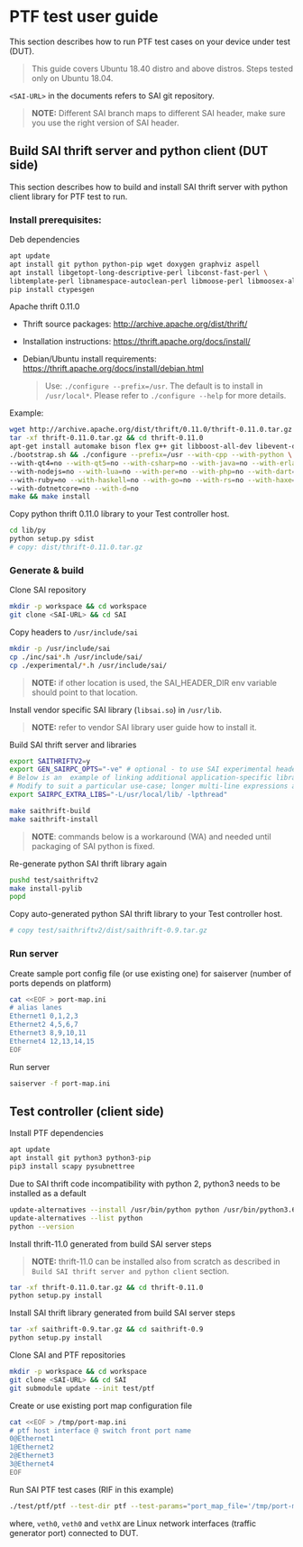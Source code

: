 # PTF test user guide

This section describes how to run PTF test cases on your device under test (DUT).

  > This guide covers Ubuntu 18.40 distro and above distros. Steps tested only on Ubuntu 18.04.

`<SAI-URL>` in the documents refers to SAI git repository.

  > **NOTE:** Different SAI branch maps to different SAI header, make sure you use the right version of SAI header.

## Build SAI thrift server and python client (DUT side)

This section describes how to build and install SAI thrift server with python client library for PTF test to run.

### Install prerequisites:

Deb dependencies

```bash
apt update
apt install git python python-pip wget doxygen graphviz aspell
apt install libgetopt-long-descriptive-perl libconst-fast-perl \
libtemplate-perl libnamespace-autoclean-perl libmoose-perl libmoosex-aliases-perl
pip install ctypesgen
```

Apache thrift 0.11.0

- Thrift source packages: http://archive.apache.org/dist/thrift/
- Installation instructions: https://thrift.apache.org/docs/install/
- Debian/Ubuntu install requirements: https://thrift.apache.org/docs/install/debian.html

  > Use: `./configure --prefix=/usr`. The default is to install in `/usr/local*`. Please refer to `./configure --help` for more details.

Example:

```bash
wget http://archive.apache.org/dist/thrift/0.11.0/thrift-0.11.0.tar.gz
tar -xf thrift-0.11.0.tar.gz && cd thrift-0.11.0
apt-get install automake bison flex g++ git libboost-all-dev libevent-dev libssl-dev libtool make pkg-config
./bootstrap.sh && ./configure --prefix=/usr --with-cpp --with-python \
--with-qt4=no --with-qt5=no --with-csharp=no --with-java=no --with-erlang=no \
--with-nodejs=no --with-lua=no --with-per=no --with-php=no --with-dart=no \
--with-ruby=no --with-haskell=no --with-go=no --with-rs=no --with-haxe=no \
--with-dotnetcore=no --with-d=no
make && make install
```

Copy python thrift 0.11.0 library to your Test controller host.

```bash
cd lib/py
python setup.py sdist
# copy: dist/thrift-0.11.0.tar.gz
```

### Generate & build

Clone SAI repository

```bash
mkdir -p workspace && cd workspace
git clone <SAI-URL> && cd SAI
```

Copy headers to `/usr/include/sai`

```bash
mkdir -p /usr/include/sai
cp ./inc/sai*.h /usr/include/sai/
cp ./experimental/*.h /usr/include/sai/
```

  > **NOTE:** if other location is used, the SAI_HEADER_DIR env variable should point to that location.

Install vendor specific SAI library (`libsai.so`) in `/usr/lib`.

  > **NOTE:** refer to vendor SAI library user guide how to install it.

Build SAI thrift server and libraries

```bash
export SAITHRIFTV2=y
export GEN_SAIRPC_OPTS="-ve" # optional - to use SAI experimental headers
# Below is an  example of linking additional application-specific libraries besides libsai.
# Modify to suit a particular use-case; longer multi-line expressions are also possible. Omit if not needed.
export SAIRPC_EXTRA_LIBS="-L/usr/local/lib/ -lpthread"

make saithrift-build
make saithrift-install
```

  > **NOTE**: commands below is a workaround (WA) and needed until packaging of SAI python is fixed.

Re-generate python SAI thrift library again

```bash
pushd test/saithriftv2
make install-pylib
popd
```

Copy auto-generated python SAI thrift library to your Test controller host.

```bash
# copy test/saithriftv2/dist/saithrift-0.9.tar.gz
```

### Run server

Create sample port config file (or use existing one) for saiserver (number of ports depends on platform)

```bash
cat <<EOF > port-map.ini
# alias lanes
Ethernet1 0,1,2,3
Ethernet2 4,5,6,7
Ethernet3 8,9,10,11
Ethernet4 12,13,14,15
EOF
```

Run server

```bash
saiserver -f port-map.ini
```

## Test controller (client side)

Install PTF dependencies

```bash
apt update
apt install git python3 python3-pip
pip3 install scapy pysubnettree
```

Due to SAI thrift code incompatibility with python 2, python3 needs to be installed as a default

```bash
update-alternatives --install /usr/bin/python python /usr/bin/python3.6 1
update-alternatives --list python
python --version
```

Install thrift-11.0 generated from build SAI server steps

  > **NOTE:** thrift-11.0 can be installed also from scratch as described in `Build SAI thrift server and python client` section.

```bash
tar -xf thrift-0.11.0.tar.gz && cd thrift-0.11.0
python setup.py install
```

Install SAI thrift library generated from build SAI server steps

```bash
tar -xf saithrift-0.9.tar.gz && cd saithrift-0.9
python setup.py install
```

Clone SAI and PTF repositories

```bash
mkdir -p workspace && cd workspace
git clone <SAI-URL> && cd SAI
git submodule update --init test/ptf
```

Create or use existing port map configuration file

```bash
cat <<EOF > /tmp/port-map.ini
# ptf host interface @ switch front port name
0@Ethernet1
1@Ethernet2
2@Ethernet3
3@Ethernet4
EOF
```

Run SAI PTF test cases (RIF in this example)

```bash
./test/ptf/ptf --test-dir ptf --test-params="port_map_file='/tmp/port-map.ini'" --interface 0@veth0 --interface 1@veth2 sairif
```

where, `veth0`, `veth0` and `vethX` are Linux network interfaces (traffic generator port) connected to DUT.
